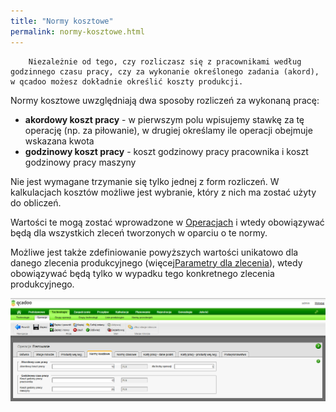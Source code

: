 ```yaml
---
title: "Normy kosztowe"
permalink: normy-kosztowe.html 
---
```



        Niezależnie od tego, czy rozliczasz się z pracownikami według godzinnego czasu pracy, czy za wykonanie określonego zadania (akord), w qcadoo możesz dokładnie określić koszty produkcji.
    

Normy kosztowe uwzględniają dwa sposoby rozliczeń za wykonaną pracę:

- **akordowy koszt pracy** - w pierwszym polu wpisujemy stawkę za tę operację (np. za piłowanie), w drugiej określamy ile operacji obejmuje wskazana kwota
- **godzinowy koszt pracy** - koszt godzinowy pracy pracownika i koszt godzinowy pracy maszyny

Nie jest wymagane trzymanie się tylko jednej z form rozliczeń. W kalkulacjach kosztów możliwe jest wybranie, który z nich ma zostać użyty do obliczeń.

Wartości te mogą zostać wprowadzone w <a href="/operacje">Operacjach</a> i wtedy obowiązywać będą dla wszystkich zleceń tworzonych w oparciu o te normy.

Możliwe jest także zdefiniowanie powyższych wartości unikatowo dla danego zlecenia produkcyjnego (więcej[Parametry dla zlecenia](/parametry-dla-zlecenia)), wtedy obowiązywać będą tylko w wypadku tego konkretnego zlecenia produkcyjnego.

[![](/images/technologie-%20operacje-%20normy%20kosztowe.png)](/images/technologie-%20operacje-%20normy%20kosztowe.png)

